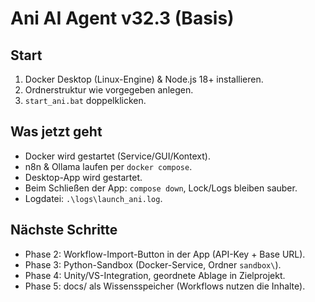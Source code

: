 # Ani AI Agent v32.3 (Basis)

## Start
1. Docker Desktop (Linux-Engine) & Node.js 18+ installieren.
2. Ordnerstruktur wie vorgegeben anlegen.
3. `start_ani.bat` doppelklicken.

## Was jetzt geht
- Docker wird gestartet (Service/GUI/Kontext).
- n8n & Ollama laufen per `docker compose`.
- Desktop-App wird gestartet.
- Beim Schließen der App: `compose down`, Lock/Logs bleiben sauber.
- Logdatei: `.\logs\launch_ani.log`.

## Nächste Schritte
- Phase 2: Workflow-Import-Button in der App (API-Key + Base URL).
- Phase 3: Python-Sandbox (Docker-Service, Ordner `sandbox\`).
- Phase 4: Unity/VS-Integration, geordnete Ablage in Zielprojekt.
- Phase 5: docs/ als Wissensspeicher (Workflows nutzen die Inhalte).
